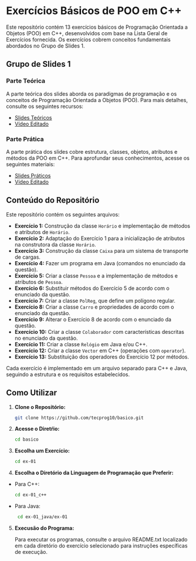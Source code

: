 # Exercícios Básicos de POO em C++

Este repositório contém 13 exercícios básicos de Programação Orientada a Objetos (POO) em C++, desenvolvidos com base na Lista Geral de Exercícios fornecida. Os exercícios cobrem conceitos fundamentais abordados no Grupo de Slides 1.

## Grupo de Slides 1

### Parte Teórica

A parte teórica dos slides aborda os paradigmas de programação e os conceitos de Programação Orientada a Objetos (POO). Para mais detalhes, consulte os seguintes recursos:

- [Slides Teóricos](http://pessoal.dainf.ct.utfpr.edu.br/jeansimao/Fundamentos2/LinguagemC++/Fundamentos1-2-SlidesC++1-A-2018-08-01.pdf)
- [Vídeo Editado](https://pessoal.dainf.ct.utfpr.edu.br/jeansimao/Fundamentos2/LinguagemC++/Fundamentos1-2-SlidesC++1-A.htm)

### Parte Prática

A parte prática dos slides cobre estrutura, classes, objetos, atributos e métodos da POO em C++. Para aprofundar seus conhecimentos, acesse os seguintes materiais:

- [Slides Práticos](https://pessoal.dainf.ct.utfpr.edu.br/jeansimao/Fundamentos2/LinguagemC++/Fundamentos1-2-SlidesC++1-B-2018-08-01.pdf)
- [Vídeo Editado](https://pessoal.dainf.ct.utfpr.edu.br/jeansimao/Fundamentos2/LinguagemC++/Fundamentos1-2-SlidesC++1-B.htm)

## Conteúdo do Repositório

Este repositório contém os seguintes arquivos:

- **Exercício 1:** Construção da classe `Horário` e implementação de métodos e atributos de `Horário`.
- **Exercício 2:** Adaptação do Exercício 1 para a inicialização de atributos na construtora da classe `Horário`.
- **Exercício 3:** Construção da classe `Caixa` para um sistema de transporte de cargas.
- **Exercício 4:** Fazer um programa em Java (comandos no enunciado da questão).
- **Exercício 5:** Criar a classe `Pessoa` e a implementação de métodos e atributos de `Pessoa`.
- **Exercício 6:** Substituir métodos do Exercício 5 de acordo com o enunciado da questão.
- **Exercício 7:** Criar a classe `PolReg`, que define um polígono regular.
- **Exercício 8:** Criar a classe `Carro` e propriedades de acordo com o enunciado da questão.
- **Exercício 9:** Alterar o Exercício 8 de acordo com o enunciado da questão.
- **Exercício 10:** Criar a classe `Colaborador` com características descritas no enunciado da questão.
- **Exercício 11:** Criar a classe `Relógio` em Java e/ou C++.
- **Exercício 12:** Criar a classe `Vector` em C++ (operações com `operator`).
- **Exercício 13:** Substituição dos operadores do Exercício 12 por métodos.

Cada exercício é implementado em um arquivo separado para C++ e Java, seguindo a estrutura e os requisitos estabelecidos.

## Como Utilizar

1. **Clone o Repositório:**

   ```bash
   git clone https://github.com/tecprog10/basico.git

2. **Acesse o Diretŕio:**

   ```bash
   cd basico

3. **Escolha um Exercício:**

   ```bash
   cd ex-01

4. **Escolha o Diretório da Linguagem de Programação que Preferir:**

- Para C++:

   ```bash
   cd ex-01_c++

- Para Java:

  ```bash
   cd ex-01_java/ex-01

5. **Execusão do Programa:**

   Para executar os programas, consulte o arquivo README.txt localizado em cada diretório do exercício selecionado para instruções específicas de execução.
